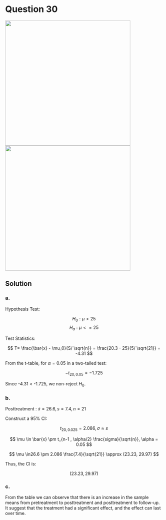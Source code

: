 # Question 30
<img src="https://github.com/user-attachments/assets/f7e5c023-cb4c-4327-94d6-6c0674b789a7" width="400">
<img src="https://github.com/user-attachments/assets/e1407370-86ee-4e29-bd91-75e880afb88b" width="400">

## Solution

### a.

Hypothesis Test:

$$
H_0:μ > 25
$$
$$
H_a:μ <= 25
$$

Test Statistics:

$$
T= \frac{\bar{x} - \mu_0}{S/ \sqrt{n}} = \frac{20.3 - 25}{5/ \sqrt{21}} = -4.31
$$

From the t-table, for $\alpha = 0.05$ in a two-tailed test:

$$
-t_{20,0.05} = -1.725
$$

Since -4.31 < -1.725, we non-reject $H_0$.

### b.

Posttreatment : $\bar{x} = 26.6, s = 7.4, n = 21$

Construct a 95% CI:

$$
t_{20,0.025} = 2.086, \sigma \approx s
$$  

$$
\mu \in \bar{x} \pm t_{n-1 , \alpha/2} \frac{sigma}{\sqrt{n}}, \alpha = 0.05
$$

$$
\mu \in26.6 \pm 2.086 \frac{7.4}{\sqrt{21}} \approx (23.23, 29.97)
$$

Thus, the CI is:

$$
(23.23, 29.97)
$$

### c.

From the table we can observe that there is an increase in the sample means from pretreatment to posttreatment and posttreatment to follow-up. It suggest that the treatment had a significant effect, and the effect can last over time.

